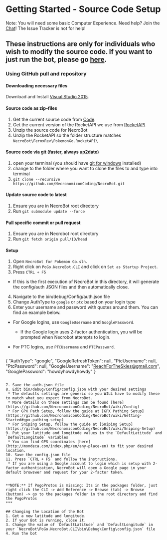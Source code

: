 # Getting Started - Source Code Setup
Note: You will need some basic Computer Experience.
Need help? Join the [Chat](https://github.com/NecronomiconCoding/NecroBot/wiki/Chat-&-Rules#chatting-using-discord)! The Issue Tracker is not for help!

## These instructions are only for individuals who wish to modify the source code. If you want to just run the bot, please go [here](https://github.com/NecronomiconCoding/NecroBot/wiki/Compiled-Releases).

### Using GitHub pull and repository
#### **Downloading necessary files**
Download and Install [Visual Studio 2015](https://go.microsoft.com/fwlink/?LinkId=691978&clcid=0x409).

#### Source code as zip-files
1. Get the current source code from [Code](https://github.com/NecronomiconCoding/NecroBot/archive/master.zip).
2. Get the current version of the RocketAPI we use from [RocketAPI](https://github.com/FeroxRev/Pokemon-Go-Rocket-API/archive/master.zip)
3. Unzip the source code for NecroBot
4. Unzip the RocketAPI so the folder structure matches `NecroBot\FeroxRev\PokemonGo.RocketAPI\`
	
#### Source code via git (faster, always up2date)
1. open your terminal (you should have [git for windows](https://git-for-windows.github.io) installed)
2. change to the folder where you want to clone the files to and type into terminal
3. `git clone --recursive https://github.com/NecronomiconCoding/NecroBot.git`

#### Update source code to latest
1. Ensure you are in NecroBot root directory
2. Run `git submodule update --force`

#### Pull specific commit or pull request
1. Ensure you are in Necrobot root directory
2. Run `git fetch origin pull/ID/head` 

#### Setup
1. Open `NecroBot for Pokemon Go.sln`.
2. Right click on `PoGo.NecroBot.CLI` and click on `Set as Startup Project`.
3. Press `CTRL + F5`
 * If this is the first execution of NecroBot in this directory, it will generate the config/auth JSON files and then automatically close.
4. Navigate to the bin/debug/Config/auth.json file
5. Change AuthType to `google` or `ptc` based on your login type
6. Enter your username and password with quotes around them. You can find an example below.
 * For Google logins, use `GoogleUsername` and `GooglePassword`.
   - If the Google login uses 2-factor authentication, you will be prompted when Necrobot attempts to login.
 * For PTC logins, use `PTCUsername` and `PTCPassword`.

     ```JSON
{
  "AuthType": "google",
  "GoogleRefreshToken": null,
  "PtcUsername": null,
  "PtcPassword": null,
  "GoogleUsername": "ReachForTheSkies@gmail.com",
  "GooglePassword": "howdyhowdyhowdy"
}
```

7. Save the auth.json file
8. Edit bin/debug/Config/config.json with your desired settings
 * The defaults settings are generic so you WILL have to modify these to match what you expect from NecroBot.
 * More details on these settings can be found [here](https://github.com/NecronomiconCoding/NecroBot/wiki/Config)
 * For GPX Path Setup, follow the guide at [GPX Pathing Setup](https://github.com/NecronomiconCoding/NecroBot/wiki/Getting-Started#gpx-pathing-setup)
 * For Sniping Setup, follow the guide at [Sniping Setup](https://github.com/NecronomiconCoding/NecroBot/wiki/Sniping-Setup)
9. Put your latitude and longitude values in the `DefaultLatitude` and `DefaultLongitude` variables 
 * You can find GPS coordinates [here](http://mondeca.com/index.php/en/any-place-en) to fit your desired location.
10. Save the config.json file
11. Press `CTRL + F5` and follow the instructions.
 * If you are using a Google account to login which is setup with 2-factor authentication, NecroBot will open a Google page in your default browswer and request for your 2-factor token.


**NOTE:** If PogoProtos is missing: Its in the packages folder, just right click the CLI -> Add Reference -> Browse (tab) -> Browse (button) -> go to the packages folder in the root directory and find the PogoProtos
***

## Changing the Location of the Bot
1. Get a new latitude and longitude.
2. If your Bot is running, close it.
3. Change the value of `DefaultLatitude` and `DefaultLongitude` in your `NecroBot\PoGo.NecroBot.CLI\bin\Debug\Config\config.json` file
4. Run the bot